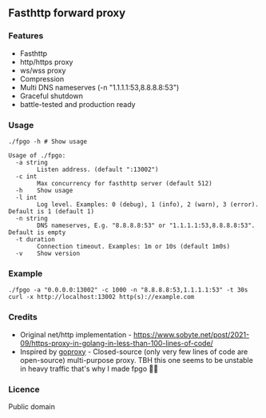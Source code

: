 ## Fasthttp forward proxy

### Features

* Fasthttp
* http/https proxy
* ws/wss proxy
* Compression
* Multi DNS nameserves (-n "1.1.1.1:53,8.8.8.8:53")
* Graceful shutdown
* battle-tested and production ready

### Usage

```
./fpgo -h # Show usage

Usage of ./fpgo:
  -a string
        Listen address. (default ":13002")
  -c int
        Max concurrency for fasthttp server (default 512)
  -h    Show usage
  -l int
        Log level. Examples: 0 (debug), 1 (info), 2 (warn), 3 (error). Default is 1 (default 1)
  -n string
        DNS nameserves, E.g. "8.8.8.8:53" or "1.1.1.1:53,8.8.8.8:53". Default is empty
  -t duration
        Connection timeout. Examples: 1m or 10s (default 1m0s)
  -v    Show version
```

### Example

```fish
./fpgo -a "0.0.0.0:13002" -c 1000 -n "8.8.8.8:53,1.1.1.1:53" -t 30s
curl -x http://localhost:13002 http(s)://example.com
```

### Credits

* Original net/http implementation - https://www.sobyte.net/post/2021-09/https-proxy-in-golang-in-less-than-100-lines-of-code/
* Inspired by [goproxy](https://github.com/snail007/goproxy) - Closed-source (only very few lines of code are open-source) multi-purpose proxy. TBH this one seems to be unstable in heavy traffic that's why I made fpgo 💐💐

### Licence

Public domain
